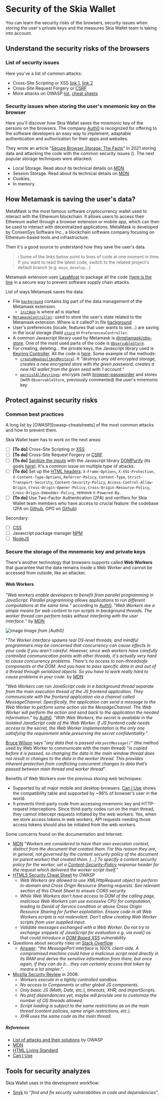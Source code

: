 # Security of the Skia Wallet

You can learn the security risks of the browsers, security issues when storing the user's private keys and the measures Skia Wallet team is taking into account.

## Understand the security risks of the browsers

### List of security issues

Here you've a list of common attacks:
- Cross-Site Scripting or XSS [link 1](https://owasp.org/www-community/attacks/xss/), [link 2](https://cheatsheetseries.owasp.org/cheatsheets/Cross_Site_Scripting_Prevention_Cheat_Sheet.html)
- Cross-Site Request Forgery or [CSRF](https://owasp.org/www-community/attacks/csrf)
- More attacks on OWASP [list](https://owasp.org/www-community/attacks/), [cheat sheets](https://cheatsheetseries.owasp.org)

### Security issues when storing the user's mnemonic key on the browser

Here you'll discover how Skia Wallet saves the mnemonic key of the persons on the browsers.
The company [Auth0](https://auth0.com/) is recognized for offering to the software developers an easy way to implement, adaptable authentication and authorization for their apps and websites.

They wrote an article "[Secure Browser Storage: The Facts][auth0-storage]" in 2021 storing data and attacking the code with the common security issues (). The next popular storage techniques were attacked:

- Local Storage. Read about its technical details on [MDN](https://developer.mozilla.org/en-US/docs/Web/API/Window/localStorage).
- Session Storage. Read about its technical details on [MDN](https://developer.mozilla.org/en-US/docs/Web/API/Window/sessionStorage).
- Cookies.
- In memory.

## How Metamask is saving the user's data?

MetaMask is the most famous software cryptocurrency wallet used to interact with the Ethereum blockchain. It allows users to access their Ethereum wallet through a browser extension or mobile app, which can then be used to interact with decentralized applications. MetaMask is developed by ConsenSys Software Inc., a blockchain software company focusing on Ethereum-based tools and infrastructure.

Then it's a good source to understand how they save the user's data.

> ℹ️ Some of the links below point to lines of code at one moment in time. If you want to read the latest code, switch to the related project's default branch (e.g. `main`, `develop`...)

Metamask extension uses [LavaMoat](https://github.com/LavaMoat/lavamoat) to package all the code ([here is the line](https://github.com/MetaMask/metamask-extension/blob/b170211700d78655eacc76feda0ea3b393366e1c/package.json#L16) in a secure way to prevent software supply chain attacks.

List of ways Metamask saves the data:

- File [`background`](https://github.com/MetaMask/metamask-extension/blob/b170211700/app/scripts/background.js) contains big part of the data management of the Metamask extension.
  - [`initApp`](https://github.com/MetaMask/metamask-extension/blob/b170211700d78655eacc76feda0ea3b393366e1c/app/scripts/background.js#L90) is where all is started
- [`MetamaskController`](https://github.com/MetaMask/metamask-extension/blob/b170211700d78655eacc76feda0ea3b393366e1c/app/scripts/metamask-controller.js#L161): used to store the user's state related to the Metamask extension. Where is it called? in file [background](https://github.com/MetaMask/metamask-extension/blob/b170211700d78655eacc76feda0ea3b393366e1c/app/scripts/background.js#L314)
- User's preferences (locale, features that user wants to see...) are saving in the local storage (field [`store`](https://github.com/MetaMask/metamask-extension/blob/b170211700d78655eacc76feda0ea3b393366e1c/app/scripts/controllers/preferences.js#L19) in `PreferencesController`.
- A common Javascript library used by Metamask is [@metamask/obs-store](https://github.com/MetaMask/obs-store). One of the most used parts of the code is [`ObservableStore`](https://github.com/MetaMask/obs-store/blob/main/src/ObservableStore.ts).
- For creating, deleting... the private keys, the Javascript library used is [Keyring Controller](https://github.com/MetaMask/KeyringController/). All the code is [here](https://github.com/MetaMask/KeyringController/blob/main/index.js). Some example of the methods:
  - [`createNewVaultAndRestore`](https://github.com/MetaMask/KeyringController/blob/0a92a4b2ef80b665ae8240881b3a1f2d7715d514/index.js#L100)). It _"destroys any old encrypted storage, creates a new encrypted store with the given password, creates a new HD wallet from the given seed with 1 account."_
  - [`persistAllKeyrings`](https://github.com/MetaMask/KeyringController/blob/0a92a4b2ef80b665ae8240881b3a1f2d7715d514/index.js#L549): encrypts (with [browser-passworder](https://github.com/MetaMask/browser-passworder) and stores (with `ObservableStore`, previously commented) the user's mnemonic key

## Protect against security risks

### Common best practices

A long list by [OWASP][owasp-cheatsheets] of the most common attacks and how to prevent them.

Skia Wallet team has to work on the next areas:
- [ ] **[To do]** Cross-Site Scripting or [XSS](https://cheatsheetseries.owasp.org/cheatsheets/Cross_Site_Scripting_Prevention_Cheat_Sheet.html#xss-prevention-rules-summary).
- [ ] **[To do]** Cross-Site Request Forgery or [CSRF](https://cheatsheetseries.owasp.org/cheatsheets/Cross-Site_Request_Forgery_Prevention_Cheat_Sheet.html)
- [ ] **[To do]** [Sanitize the inputs](https://cheatsheetseries.owasp.org/cheatsheets/Input_Validation_Cheat_Sheet.html) with the Javascript library [DOMPurify](https://github.com/cure53/DOMPurify) (its goals [here](https://github.com/cure53/DOMPurify/wiki/Security-Goals-&-Threat-Model)). It's a common issue on multiple type of attacks.
- [ ] **[To do]** Set up the [HTML headers](https://cheatsheetseries.owasp.org/cheatsheets/HTTP_Headers_Cheat_Sheet.html): `X-Frame-Options`, `X-XSS-Protection`, `X-Content-Type-Options`, `Referrer-Policy`, `Content-Type`, `Strict-Transport-Security`, `Content-Security-Policy`, `Access-Control-Allow-Origin`, `Cross-Origin-Opener-Policy`, `Cross-Origin-Resource-Policy`, `Cross-Origin-Embedder-Policy`, remove `X-Powered-By`.
- [ ] **[To do]** Use Two-Factor Authentication (2FA) and verifiers for Skia Wallet team members who have access to crucial feature: the codebase (2FA on [Github](https://docs.github.com/en/enterprise-cloud@latest/authentication/securing-your-account-with-two-factor-authentication-2fa/about-two-factor-authentication), GPG on [Github](https://docs.github.com/en/enterprise-cloud@latest/authentication/managing-commit-signature-verification/about-commit-signature-verification))

Secondary:
- [ ] [CSS](https://cheatsheetseries.owasp.org/cheatsheets/Securing_Cascading_Style_Sheets_Cheat_Sheet.html)
- [ ] Javascript package manager [NPM](https://cheatsheetseries.owasp.org/cheatsheets/NPM_Security_Cheat_Sheet.html)
- [ ] [NodeJS](https://cheatsheetseries.owasp.org/cheatsheets/Nodejs_Security_Cheat_Sheet.html)

### Secure the storage of the mnemonic key and private keys
There's another technology that browsers supports called **Web Workers** that guarantee that the data remains inside a Web Worker and cannot be accessed from outside, like an attacker.

#### Web Workers

"_Web workers enable developers to benefit from parallel programming in JavaScript. Parallel programming allows applications to run different computations at the same time._" according to [Auth0](https://auth0.com/blog/speedy-introduction-to-web-workers/). "_Web Workers are a simple means for web content to run scripts in background threads. The worker thread can perform tasks without interfering with the user interface._" by [MDN][mdn-web-workers]

![image](https://user-images.githubusercontent.com/3519924/173195144-02b344ce-52c8-45ff-ad47-95c3395cd92f.png)
_Image from [Auth0]_

"_The Worker interface spawns real OS-level threads, and mindful programmers may be concerned that concurrency can cause effects in your code if you aren't careful. However, since web workers have carefully controlled communication points with other threads, it's actually very hard to cause concurrency problems. There's no access to non-threadsafe components or the DOM. And you have to pass specific data in and out of a thread through serialized objects. So you have to work really hard to cause problems in your code._ by [MDN](https://developer.mozilla.org/en-US/docs/Web/API/Web_Workers_API/Using_web_workers#about_thread_safety)

"_Web Workers can run JavaScript code in a background thread separate from the main execution thread of the JS frontend application. They communicate with the frontend application via a channel called MessageChannel. Specifically, the application can send a message to the Web Worker to perform some action via the MessageChannel. The Web Worker will perform the action and send back to the application the needed information._" by [Auth0][auth0-storage]. "_With Web Workers, the secret is available in the isolated JavaScript code of the Web Worker. If JS frontend code needs access to the secret, the Web Worker implementation is the only one satisfying the requirement while preserving the secret confidentiality._".

[Bruce Wilson](https://blog.logrocket.com/using-webworkers-for-safe-concurrent-javascript-3f33da4eb0b2/) says "_any data that is passed via `postMessage()`_" (the method used by Web Worker to communicate with the main thread) "_is copied before it is passed, so changing the data in the main window thread does not result in changes to the data in the worker thread. This provides inherent protection from conflicting concurrent changes to data that’s passed between main thread and worker thread_".

Benefits of Web Workers over the previous storing web techniques:

- Supported by all major mobile and desktop browsers. [Can I Use][can-i-use-web-workers] shows the compatibility table and supported by ~96% of browser's user in the world.
- It prevents third-party code from accessing mnemonic key and HTTP-request interceptions. Since third-party codes run on the main thread, they cannot intercept requests initiated by the web workers. Yes, when we store access tokens in web workers, API requests needing those access tokens should also be initiated from the web workers.

Some concerns found on the documentation and Internet:

- [MDN](https://developer.mozilla.org/en-US/docs/Web/API/Web_Workers_API/Using_web_workers#content_security_policy) "_Workers are considered to have their own execution context, distinct from the document that created them. For this reason they are, in general, not governed by the content security policy of the document (or parent worker) that created them. [...] To specify a content security policy for the worker, set a [Content-Security-Policy](https://developer.mozilla.org/en-US/docs/Web/HTTP/Headers/Content-Security-Policy) response header for the request which delivered the worker script itself._"
- [HTML5 Security Cheat Sheet](https://cheatsheetseries.owasp.org/cheatsheets/HTML5_Security_Cheat_Sheet.html#web-workers) by OWASP
  - _Web Workers are allowed to use XMLHttpRequest object to perform in-domain and Cross Origin Resource Sharing requests. See relevant section of this Cheat Sheet to ensure CORS security._
  - _While Web Workers don't have access to DOM of the calling page, malicious Web Workers can use excessive CPU for computation, leading to Denial of Service condition or abuse Cross Origin Resource Sharing for further exploitation. Ensure code in all Web Workers scripts is not malevolent. Don't allow creating Web Worker scripts from user supplied input._
  - _Validate messages exchanged with a Web Worker. Do not try to exchange snippets of JavaScript for evaluation e.g. via eval() as that could introduce a [DOM Based XSS](https://cheatsheetseries.owasp.org/cheatsheets/DOM_based_XSS_Prevention_Cheat_Sheet.html) vulnerability._
- Questions about security risks on [Stack Overflow](https://stackoverflow.com/search?q=security+web+worker&searchOn=3)
  - [Answer](https://stackoverflow.com/a/67118606/9192954): "_the MessagePort interface is 100% client-side. A compromised machine could have a malicious script read directly in its RAM and derive the sensitive information from there, but once again, if they can do it... they can certainly access that token by means a lot simpler._".
- [Mozilla Security Review](https://wiki.mozilla.org/Firefox3.1/Web_Workers_Security_Review) in 2008:
  - _Workers execute in a tightly controlled sandbox._
  - _No access to Components or other global JS components._
  - _Only basic JS (Math, Date, etc.), timeouts, XHR, and importScripts._
  - _No pref dependencies yet, maybe will provide one to customize the number of OS threads allowed._
  - _Script loading is subject to the same restrictions as on the main thread (content policies, same origin restrictions, etc.)._
  - _XHR uses the same code as the main thread._


##### References

- [List of attacks and their solutions][owasp-cheatsheet] by OWASP
- [MDN][mdn-web-workers]
- [HTML Living Standard][whatwg-org]
- [Can I Use][can-i-use-web-workers]

## Tools for security analyzes

Skia Wallet uses in the development workflow: 
- [Snyk](https://snyk.io/) to "_find and fix security vulnerabilities in code and dependencies_".

[owasp-cheatsheet]: https://cheatsheetseries.owasp.org/Glossary.html
[auth0-storage]: https://auth0.com/blog/secure-browser-storage-the-facts/
[mdn-web-workers]: https://developer.mozilla.org/en-US/docs/Web/API/Web_Workers_API/Using_web_workers
[whatwg-org]: https://html.spec.whatwg.org/multipage/workers.html
[can-i-use-web-workers]: https://caniuse.com/webworkers